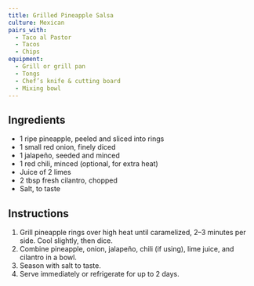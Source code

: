 ```yaml
---
title: Grilled Pineapple Salsa
culture: Mexican
pairs_with:
  - Taco al Pastor
  - Tacos
  - Chips
equipment:
  - Grill or grill pan
  - Tongs
  - Chef’s knife & cutting board
  - Mixing bowl
---
```


## Ingredients
- 1 ripe pineapple, peeled and sliced into rings
- 1 small red onion, finely diced
- 1 jalapeño, seeded and minced
- 1 red chili, minced (optional, for extra heat)
- Juice of 2 limes
- 2 tbsp fresh cilantro, chopped
- Salt, to taste

## Instructions
1. Grill pineapple rings over high heat until caramelized, 2–3 minutes per side. Cool slightly, then dice.
2. Combine pineapple, onion, jalapeño, chili (if using), lime juice, and cilantro in a bowl.
3. Season with salt to taste.
4. Serve immediately or refrigerate for up to 2 days.
